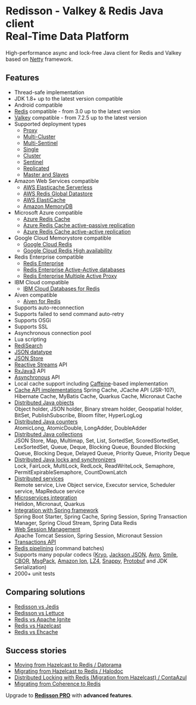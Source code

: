 # Redisson - Valkey & Redis Java client<br/>Real-Time Data Platform

High-performance async and lock-free Java client for Redis and Valkey based on [Netty](http://netty.io) framework.  


## Features

* Thread-safe implementation
* JDK 1.8+ up to the latest version compatible
* Android compatible
* [Redis](https://redis.io) compatible - from 3.0 up to the latest version
* [Valkey](https://valkey.io) compatible - from 7.2.5 up to the latest version
* Supported deployment types
    * [Proxy](configuration.md/#proxy-mode)
    * [Multi-Cluster](configuration.md/#multi-cluster-mode)
    * [Multi-Sentinel](configuration.md/#multi-sentinel-mode)
    * [Single](configuration.md/#single-mode)
    * [Cluster](configuration.md/#cluster-mode)
    * [Sentinel](configuration.md/#sentinel-mode)
    * [Replicated](configuration.md/#replicated-mode)
    * [Master and Slaves](configuration.md/#master-slave-mode)
* Amazon Web Services compatible
     * [AWS Elasticache Serverless](https://aws.amazon.com/elasticache/features/#Serverless)
     * [AWS Redis Global Datastore](https://docs.aws.amazon.com/AmazonElastiCache/latest/red-ug/Redis-Global-Datastore.html)
     * [AWS ElastiCache](https://docs.aws.amazon.com/AmazonElastiCache/latest/red-ug/WhatIs.html)
     * [Amazon MemoryDB](https://aws.amazon.com/memorydb)
* Microsoft Azure compatible
     * [Azure Redis Cache](https://azure.microsoft.com/en-us/services/cache/)
     * [Azure Redis Cache active-passive replication](https://learn.microsoft.com/en-us/azure/azure-cache-for-redis/cache-how-to-geo-replication)
     * [Azure Redis Cache active-active replication](https://learn.microsoft.com/en-us/azure/azure-cache-for-redis/cache-how-to-active-geo-replication)
* Google Cloud Memorystore compatible
     * [Google Cloud Redis](https://cloud.google.com/memorystore/docs/redis/)
     * [Google Cloud Redis High availability](https://cloud.google.com/memorystore/docs/redis/high-availability)
* Redis Enterprise compatible
     * [Redis Enterprise](https://redis.com/redis-enterprise/)
     * [Redis Enterprise Active-Active databases](https://docs.redis.com/latest/rs/databases/active-active/get-started/)
     * [Redis Enterprise Multiple Active Proxy](https://docs.redis.com/latest/rs/databases/configure/proxy-policy/#about-multiple-active-proxy-support)
* IBM Cloud compatible
     * [IBM Cloud Databases for Redis](https://www.ibm.com/cloud/databases-for-redis)
* Aiven compatible
     * [Aiven for Redis](https://aiven.io/redis)
* Supports auto-reconnection  
* Supports failed to send command auto-retry  
* Supports OSGi  
* Supports SSL  
* Asynchronous connection pool  
* Lua scripting  
* [RediSearch](data-and-services/services.md/#redisearch-service)
* [JSON datatype](data-and-services/objects.md/#json-object-holder)
* [JSON Store](data-and-services/collections.md/#json-store) 
* [Reactive Streams](api-models.md/#reactive-api) API  
* [RxJava3](api-models.md/#rxjava-api) API  
* [Asynchronous](api-models.md/#synchronous-and-asynchronous-api) API  
* Local cache support including [Caffeine](https://github.com/ben-manes/caffeine)-based implementation
* [Cache API implementations](cache-api-implementations.md)
    Spring Cache, JCache API (JSR-107), Hibernate Cache, MyBatis Cache, Quarkus Cache, Micronaut Cache
* [Distributed Java objects](data-and-services/objects.md)  
    Object holder, JSON holder, Binary stream holder, Geospatial holder, BitSet, PublishSubscribe, Bloom filter, HyperLogLog
* [Distributed Java counters](data-and-services/counters.md)  
    AtomicLong, AtomicDouble, LongAdder, DoubleAdder
* [Distributed Java collections](data-and-services/collections.md)  
    JSON Store, Map, Multimap, Set, List, SortedSet, ScoredSortedSet, LexSortedSet, Queue, Deque, Blocking Queue, Bounded Blocking Queue, Blocking Deque, Delayed Queue, Priority Queue, Priority Deque
* [Distributed Java locks and synchronizers](data-and-services/locks-and-synchronizers.md)  
    Lock, FairLock, MultiLock, RedLock, ReadWriteLock, Semaphore, PermitExpirableSemaphore, CountDownLatch
* [Distributed services](data-and-services/services.md)  
    Remote service, Live Object service, Executor service, Scheduler service, MapReduce service
* [Microservices integration](microservices-integration.md)  
    Helidon, Micronaut, Quarkus
* [Integration with Spring framework](integration-with-spring.md)  
    Spring Boot Starter, Spring Cache, Spring Session, Spring Transaction Manager, Spring Cloud Stream, Spring Data Redis
* [Web Session Management](web-session-management.md)  
    Apache Tomcat Session, Spring Session, Micronaut Session
* [Transactions API](transactions.md)
* [Redis pipelining](pipelining.md) (command batches)
* Supports many popular codecs ([Kryo](https://github.com/EsotericSoftware/kryo), [Jackson JSON](https://github.com/FasterXML/jackson), [Avro](http://avro.apache.org/), [Smile](http://wiki.fasterxml.com/SmileFormatSpec), [CBOR](http://cbor.io/), [MsgPack](http://msgpack.org/), [Amazon Ion](https://amzn.github.io/ion-docs/), [LZ4](https://github.com/jpountz/lz4-java), [Snappy](https://github.com/xerial/snappy-java), [Protobuf](https://github.com/protocolbuffers/protobuf) and JDK Serialization)
* 2000+ unit tests  

## Comparing solutions
- [Redisson vs Jedis](https://redisson.org/feature-comparison-redisson-vs-jedis.html)
- [Redisson vs Lettuce](https://redisson.org/feature-comparison-redisson-vs-lettuce.html)
- [Redis vs Apache Ignite](https://redisson.org/feature-comparison-redis-vs-ignite.html)
- [Redis vs Hazelcast](https://redisson.org/feature-comparison-redis-vs-hazelcast.html)
- [Redis vs Ehcache](https://redisson.org/feature-comparison-redis-vs-ehcache.html)

## Success stories

- [Moving from Hazelcast to Redis  /  Datorama](https://engineering.datorama.com/moving-from-hazelcast-to-redis-b90a0769d1cb)  
- [Migrating from Hazelcast to Redis  /  Halodoc](https://blogs.halodoc.io/why-and-how-we-move-from-hazelcast-to-redis-2/)
- [Distributed Locking with Redis (Migration from Hazelcast)  /  ContaAzul](https://carlosbecker.com/posts/distributed-locks-redis/)  
- [Migrating from Coherence to Redis](https://www.youtube.com/watch?v=JF5R2ucKTEg)  

Upgrade to __[Redisson PRO](https://redisson.pro)__ with **advanced features**.